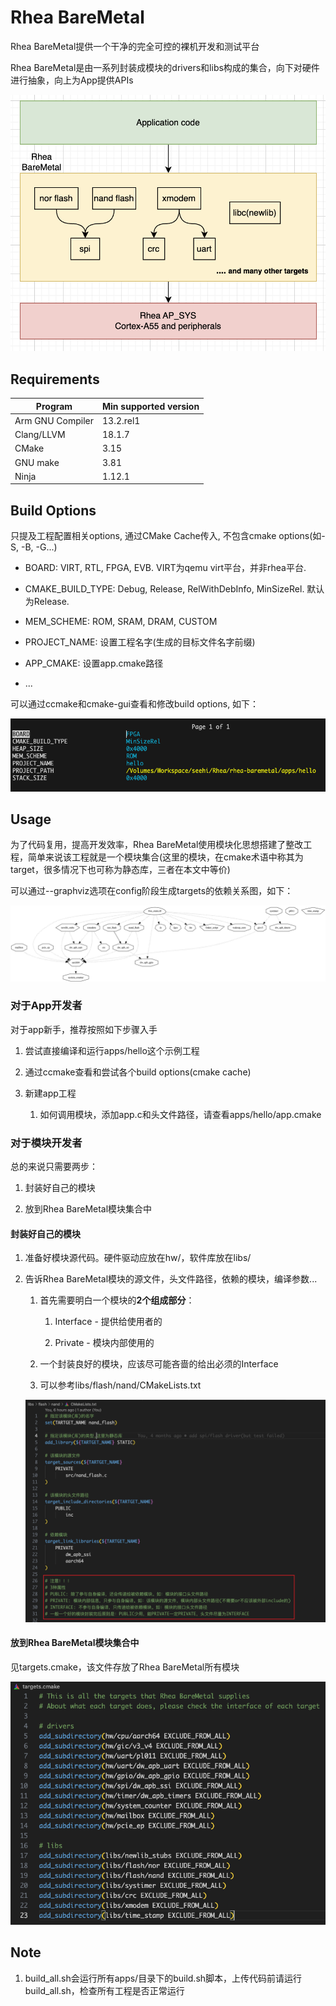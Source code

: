 # Rhea BareMetal

Rhea BareMetal提供一个干净的完全可控的裸机开发和测试平台

Rhea BareMetal是由一系列封装成模块的drivers和libs构成的集合，向下对硬件进行抽象，向上为App提供APIs

![](docs/images/rhea_baremetal_stack.png)

## Requirements

| Program          | Min supported version |
| ---------------- | --------------------- |
| Arm GNU Compiler | 13.2.rel1             |
| Clang/LLVM       | 18.1.7                |
| CMake            | 3.15                  |
| GNU make         | 3.81                  |
| Ninja            | 1.12.1                |

## Build Options

只提及工程配置相关options, 通过CMake Cache传入, 不包含cmake options(如-S, -B, -G...)

- BOARD: VIRT, RTL, FPGA, EVB. VIRT为qemu virt平台，并非rhea平台.

- CMAKE_BUILD_TYPE: Debug, Release, RelWithDebInfo, MinSizeRel. 默认为Release.

- MEM_SCHEME: ROM, SRAM, DRAM, CUSTOM

- PROJECT_NAME: 设置工程名字(生成的目标文件名字前缀)

- APP_CMAKE: 设置app.cmake路径

- ...

可以通过ccmake和cmake-gui查看和修改build options, 如下：

![](docs/images/ccmake.png)

## Usage

为了代码复用，提高开发效率，Rhea BareMetal使用模块化思想搭建了整改工程，简单来说该工程就是一个模块集合(这里的模块，在cmake术语中称其为target，很多情况下也可称为静态库，三者在本文中等价)

可以通过--graphviz选项在config阶段生成targets的依赖关系图，如下：

![](docs/images/dep.png)

### 对于App开发者

对于app新手，推荐按照如下步骤入手

1. 尝试直接编译和运行apps/hello这个示例工程

2. 通过ccmake查看和尝试各个build options(cmake cache)

3. 新建app工程
   
   1. 如何调用模块，添加app.c和头文件路径，请查看apps/hello/app.cmake

### 对于模块开发者

总的来说只需要两步：

1. 封装好自己的模块

2. 放到Rhea BareMetal模块集合中

#### 封装好自己的模块

1. 准备好模块源代码。硬件驱动应放在hw/，软件库放在libs/

2. 告诉Rhea BareMetal模块的源文件，头文件路径，依赖的模块，编译参数...
   
   1. 首先需要明白一个模块的**2个组成部分**：
      
      1. Interface - 提供给使用者的
      
      2. Private   - 模块内部使用的
   
   2. 一个封装良好的模块，应该尽可能吝啬的给出必须的Interface
   
   3. 可以参考libs/flash/nand/CMakeLists.txt
   
   ![](docs/images/how_to_write_a_target_cmake.png)

#### 放到Rhea BareMetal模块集合中

见targets.cmake，该文件存放了Rhea BareMetal所有模块

![](docs/images/targets.png)

## Note

1. build_all.sh会运行所有apps/目录下的build.sh脚本，上传代码前请运行build_all.sh，检查所有工程是否正常运行

